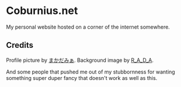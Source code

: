 # Coburnius.net
My personal website hosted on a corner of the internet somewhere.

## Credits
Profile picture by [まかだみぁ](https://www.pixiv.net/en/users/2782928).
Background image by [R_A_D_A](https://www.pixiv.net/en/users/16162616).

And some people that pushed me out of my stubbornness for wanting something super duper fancy that doesn't work as well as this.